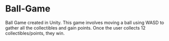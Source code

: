 # Ball-Game
Ball Game created in Unity.
This game involves moving a ball using WASD to gather all the collectibles and gain points. Once the user collects 12 collectibles/points, they win.
